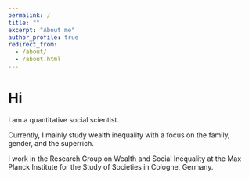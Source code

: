 ```yaml
---
permalink: /
title: ""
excerpt: "About me"
author_profile: true
redirect_from: 
  - /about/
  - /about.html
---
```




Hi
======
I am a quantitative social scientist. 

Currently, I mainly study wealth inequality with a focus on the family, gender, and the superrich.


I work in the Research Group on Wealth and Social Inequality at the Max Planck Institute for the Study of Societies in Cologne, Germany.